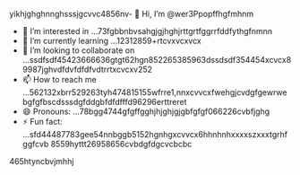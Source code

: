 yikhjghghnnghsssjgcvvc4856nv- 👋 Hi, I’m @wer3Ppopffhgfmhnm
- 👀 I’m interested in ...73fgbbnbvsahgjgjhghjrttgrtfggrrfddfythgfnmnn
- 🌱 I’m currently learning ...12312859+rtcvxvcxvcx
- 💞️ I’m looking to collaborate on ...ssdfsdf45423666636gtgt62hgn852265385963dssdsdf354454xcvcx89987jghvdfdvfdfdfvdtrrtxcvcxv252
- 📫 How to reach me ...562132xbrr529263tyh474815155wfrre1,nnxcvvcxfwehgjcvdgfgewrwebgfgfbscdsssdgfddgbfdfdfffd96296erttreret
- 😄 Pronouns: ...78bgg4744gfgffgghjhjghjgjgbfgfgf066226cvbfjghg
- ⚡ Fun fact: ...sfd44487783gee54nnbggb5152hgnhgxcvvcx6hhnhnhxxxxszxxxtgrhfggfcvb
8559hyttt26958656cvbdgfdgcvcbcbc
<!---jl456asdgjllm.lm45596969142vvvcvb
wer3Ppop/wer3Ppop is a ✨ special ✨ repository 2because its `README.md` (this file) appears on your GitHub gfprofile.51htrthnghnghg1520
You can click the Preview link to take a look at your changes.1441cbvxxjlkjlkjllkk
--->465htyncbvjmhhj
